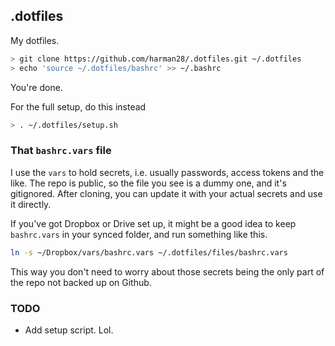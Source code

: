 ## .dotfiles

My dotfiles.

```sh
> git clone https://github.com/harman28/.dotfiles.git ~/.dotfiles
> echo 'source ~/.dotfiles/bashrc' >> ~/.bashrc
```

You're done.

For the full setup, do this instead
```sh
> . ~/.dotfiles/setup.sh
```

### That `bashrc.vars` file
I use the `vars` to hold secrets, i.e. usually passwords, access tokens and the like.
The repo is public, so the file you see is a dummy one, and it's gitignored. After cloning, you can update it with your actual secrets and use it directly.

If you've got Dropbox or Drive set up, it might be a good idea to keep `bashrc.vars` in your synced folder, and run something like this.
```sh
ln -s ~/Dropbox/vars/bashrc.vars ~/.dotfiles/files/bashrc.vars
```
This way you don't need to worry about those secrets being the only part of the repo not backed up on Github.

### TODO
* Add setup script. Lol.
